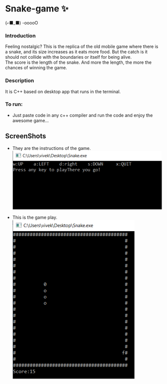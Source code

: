 # Snake-game ✨
(⌐■_■)   -ooooO
### Introduction
Feeling nostalgic? This is the replica of the old mobile game where there is a snake, and its size increases as it eats more food. But the catch is it should not collide with the boundaries or itself for being alive.<br>
The score is the length of the snake. And more the length, the more the chances of winning the game.
### Description
It is C++ based on desktop app that runs in the terminal.


### To run:
- Just paste code in any c++ compiler and run the code and enjoy the awesome game...


## ScreenShots
- They are the instructions of the game.<br>
 ![](Capture.PNG)

- This is the game play.<br>
  ![](Capture2.PNG)
